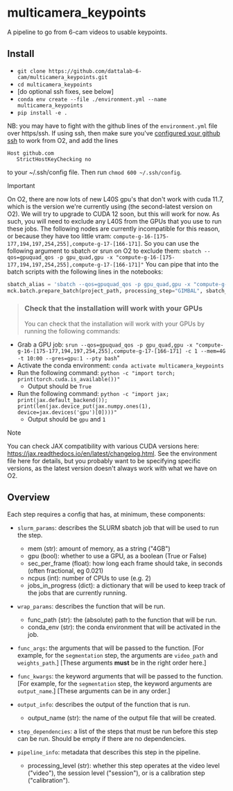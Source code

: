 # multicamera_keypoints
A pipeline to go from 6-cam videos to usable keypoints.

## Install
* `git clone https://github.com/dattalab-6-cam/multicamera_keypoints.git`
* `cd multicamera_keypoints`
* [do optional ssh fixes, see below]
* `conda env create --file ./environment.yml --name multicamera_keypoints`
* `pip install -e .`

NB: you may have to fight with the github lines of the `environment.yml` file over https/ssh. If using ssh, then make sure you've [configured your github ssh](https://docs.github.com/en/authentication/connecting-to-github-with-ssh/adding-a-new-ssh-key-to-your-github-account) to work from O2, and add the lines
```
Host github.com
   StrictHostKeyChecking no
```
to your ~/.ssh/config file.
Then run `chmod 600 ~/.ssh/config`.

> [!IMPORTANT]
> On O2, there are now lots of new L40S gpu's that don't work with cuda 11.7, which is the version we're currently using (the second-latest version on O2). We will try to upgrade to CUDA 12 soon, but this will work for now. As such, you will need to exclude any L40S from the GPUs that you use to run these jobs.
> The following nodes are currently incompatible for this reason, or because they have too little vram: `compute-g-16-[175-177,194,197,254,255],compute-g-17-[166-171]`.
> So you can use the following argument to sbatch or srun on O2 to exclude them: `sbatch --qos=gpuquad_qos -p gpu_quad,gpu -x "compute-g-16-[175-177,194,197,254,255],compute-g-17-[166-171]"`
> You can pipe that into the batch scripts with the following lines in the notebooks:
> ```python
> sbatch_alias = 'sbatch --qos=gpuquad_qos -p gpu_quad,gpu -x "compute-g-16-[175-177,194,197,254,255],compute-g-17-[166-171]"'
> mck.batch.prepare_batch(project_path, processing_step="GIMBAL", sbatch_alias=sbatch_alias)
> ```

> ### Check that the installation will work with your GPUs
> You can check that the installation will work with your GPUs by running the following commands:
* Grab a GPU job: `srun --qos=gpuquad_qos -p gpu_quad,gpu -x "compute-g-16-[175-177,194,197,254,255],compute-g-17-[166-171] -c 1 --mem=4G -t 10:00 --gres=gpu:1 --pty bash`"
* Activate the conda environment: `conda activate multicamera_keypoints`
* Run the following command: `python -c "import torch; print(torch.cuda.is_available())"`
    * Output should be `True`
* Run the following command: `python -c "import jax; print(jax.default_backend()); print(len(jax.device_put(jax.numpy.ones(1), device=jax.devices('gpu')[0])))"`
    * Output should be `gpu` and `1`

> [!NOTE]
> You can check JAX compatibility with various CUDA versions here: https://jax.readthedocs.io/en/latest/changelog.html. See the environment file here for details, but you probably want to be specifying specific versions, as the latest version doesn't always work with what we have on O2.



## Overview

Each step requires a config that has, at minimum, these components:

* `slurm_params`: describes the SLURM sbatch job that will be used to run the step.
    * mem (str): amount of memory, as a string ("4GB")
    * gpu (bool): whether to use a GPU, as a boolean (True or False)
    * sec_per_frame (float): how long each frame should take, in seconds (often fractional, eg 0.021)
    * ncpus (int): number of CPUs to use (e.g. 2)
    * jobs_in_progress (dict): a dictionary that will be used to keep track of the jobs that are currently running.

* `wrap_params`: describes the function that will be run.
    * func_path (str): the (absolute) path to the function that will be run.
    * conda_env (str): the conda environment that will be activated in the job.

* `func_args`: the arguments that will be passed to the function.
    [For example, for the `segmentation` step, the arguments are `video_path` and `weights_path`.]
    [These arguments **must** be in the right order here.]

* `func_kwargs`: the keyword arguments that will be passed to the function.
    [For example, for the `segmentation` step, the keyword arguments are `output_name`.]
    [These arguments can be in any order.]

* `output_info`: describes the output of the function that is run.
    * output_name (str): the name of the output file that will be created.

* `step_dependencies`: a list of the steps that must be run before this step can be run. Should be empty if there are no dependencies.

* `pipeline_info`: metadata that describes this step in the pipeline.
    * processing_level (str): whether this step operates at the video level ("video"),
      the session level ("session"), or is a calibration step ("calibration").
